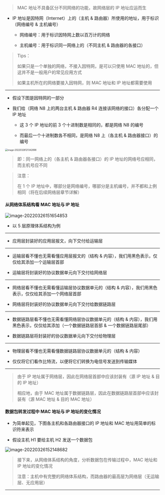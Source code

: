
> MAC 地址不具备区分不同网络的功能，故网络层的 IP 地址应运而生

- IP 地址是因特网（Internet）上的（主机 & 路由器）所使用的地址，用于标识（网络编号 & 主机编号）

	- 网络编号：用于标识因特网上数以百万计的网络

	- 主机编号：用于标识同一网络上的（不同主机 & 路由器的各接口）

> Tips：
> 
> 如果只是一个单独的网络，不接入因特网，是可以只使用 MAC 地址的，但这并不是一般用户的常见应用方式
> 
> 如果主机所在的网络要接入因特网，则 MAC 地址和 IP 地址都需要使用

---

- 假设下图是因特网的一部分

- 我们给（网络 N8 上的两台主机 & 路由器 R4 连接该网络的接口）各分配一个 IP 地址

  - 这 3 个 IP 地址的前 3 个十进制数是相同的，都是网络 N8 的编号

  - 而最后一个十进制数各不相同，是网络 N8 上（各主机 & 路由器接口）的编号

<img src="https://aliyun-oss-lpj.oss-cn-qingdao.aliyuncs.com/images/by-picgo/image-20220326121342898.png" alt="image-20220326121342898" style="zoom:50%;" />

> 即：同一网络上的（各主机 & 路由器各接口）的 IP 地址的网络号应相同，而主机号应不同

> 注意：
>
> 在 1 个 IP 地址中，哪部分是网络编号，哪部分是主机编号，并不都和上例相同（将在后续网络层章节详解）

#### 从网络体系结构看 MAC 地址与 IP 地址

![image-20220326151654853](https://aliyun-oss-lpj.oss-cn-qingdao.aliyuncs.com/images/by-picgo/image-20220326151654853.png)

- 以 5 层原理体系结构为例

---

- 应用层封装好的应用层报文，向下交付给运输层

---

- 运输层看不懂也无需看懂应用层报文的（结构 & 内容），我们用黑色表示，仅仅给其添加一个运输层首部

- 运输层将封装好的协议数据单元向下交付给网络层

---

- 网络层看不懂也无需看懂运输层协议数据单元的（结构 & 内容），我们用黑色表示，仅仅给其添加一个网络层首部

- 网络层将封装好的协议数据单元向下交付给数据链路层

---

- 数据链路层看不懂也无需看懂网络层协议数据单元的（结构 & 内容），我们用黑色表示，仅仅给其添加（一个数据链路层首部 & 一个数据链路层尾部）

- 数据链路层将封装好的协议数据单元向下交付给物理层

---

- 物理层看不懂也无需看懂数据链路层协议数据单元的（结构 & 内容）

- 仅仅将它们看作比特流，以便将它们转换为电信号发送到传输媒体

---

> 由于 IP 地址属于网络层，因此在网络层首部中应该封装有（源 IP 地址 & 目的 IP 地址）
> 
> 相应地，由于 MAC 地址属于数据链路层，因此在数据链路层首部中应该封装有（源 MAC 地址 & 目的 MAC 地址）

#### 数据包转发过程中 MAC 地址与 IP 地址的变化情况

- 为简单起见，下图各主机和各路由器接口的 IP 地址和 MAC 地址用简单的标识符来表示

- 假设主机 H1 要给主机 H2 发送一个数据包

![image-20220326152148682](https://aliyun-oss-lpj.oss-cn-qingdao.aliyuncs.com/images/by-picgo/image-20220326152148682.png)

> 接下来，从网络体系结构的角度，分析数据包在传输过程中，MAC 地址和 IP 地址的变化情况
> 
> 注意：主机中有完整的网络体系结构，而路由器的最高层为网络层（无运输层、无应用层）

---

